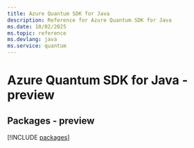 ```yaml
---
title: Azure Quantum SDK for Java
description: Reference for Azure Quantum SDK for Java
ms.date: 10/02/2025
ms.topic: reference
ms.devlang: java
ms.service: quantum
---
```

# Azure Quantum SDK for Java - preview
## Packages - preview
[!INCLUDE [packages](quantum-index.md)]